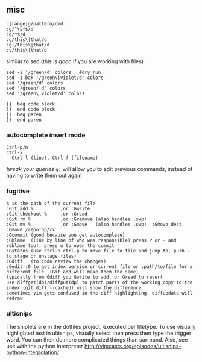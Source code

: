 ## misc


```
:[range]g/pattern/cmd
:g/^\s*$/d
:g/^$/d
:g/this\|that/d
:g!/this\|that/d
:v/this\|that/d
```

similar to sed (this is good if you are working with files)
```
sed -i '/green/d' colors   #dry run
sed -i.bak '/green\|violet/d' colors
sed '/green/d' colors
sed '/green/!d' colors
sed '/green\|violet/d' colors
```

```text
[{  beg code block
]}  end code block
[(  beg paren
])  end paren
```


### autocomplete insert mode

```text
Ctrl-p/n
Ctrl-x 
  Ctrl-l (line), Ctrl-f (filename)
```

*tweak your queries*
`q:` will allow you to edit previous commands, instead of having to write them out again


### fugitive

```text
% is the path of the current file 
:Git add %         	,or :Gwrite
:Git checkout %		,or :Gread
:Git rm %			,or :Gremove (also handles .swp)
:Git mv %			,or :Gmove   (also handles .swp)  :Gmove dest     :Gmove /repoTop/xx
:Gcommit (good because you get autocomplete)
:Gblame  (line by line of who was responsible) press P or ~ and reblame too!, press o to open the commit
:Gstatus (use ctrl-n ctrl-p to move file to file and jump to, push - to stage or unstage files)
:Gdiff   (to code review the changes)
:Gedit :0 to get index version or current file or :path/to/file for a different file  (Git add will make them the same)
typically from Gdiff you Gwrite to add, or Gread to revert
use diffget(do)/diffput(dp) to patch parts of the working copy to the index (git diff --cached) will show the difference
sometimes vim gets confused in the diff highlighting, diffupdate will redraw
```
							
### ultisnips

The sniplets are in the dotfiles project, executed per filetype.
To use visually highlighted text in ultisnips, visually select then press <TAB> then type the trigger word.
You can then do more complicated things than surround.
Also, see use with the python interpreter http://vimcasts.org/episodes/ultisnips-python-interpolation/


